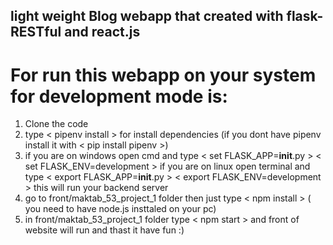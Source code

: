 ## light weight Blog webapp that created with flask-RESTful and react.js 
# For run this webapp on your system for development mode is:
1. Clone the code
2. type < pipenv install > for install dependencies (if you dont have pipenv install it with < pip install pipenv >)
3. if you are on windows open cmd and type < set FLASK_APP=__init__.py >
                                           < set FLASK_ENV=development >
   if you are on linux open terminal and type < export FLASK_APP=__init__.py >
                                              < export FLASK_ENV=development >
   this will run your backend server
3. go to front/maktab_53_project_1 folder then just type < npm install > ( you need to have node.js insttaled on your pc)
4. in front/maktab_53_project_1 folder type < npm start > and front of website will run 
and thast it have fun :)
  

